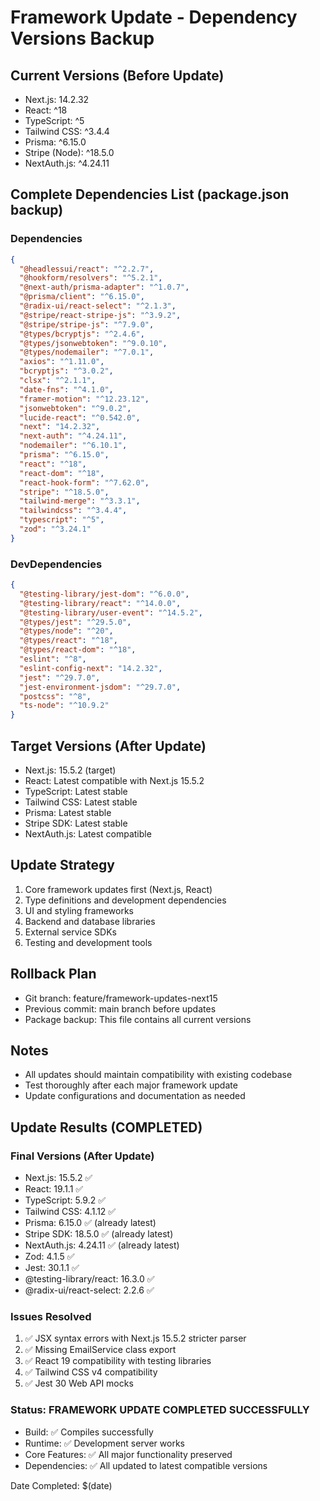 # Framework Update - Dependency Versions Backup

## Current Versions (Before Update)
- Next.js: 14.2.32
- React: ^18
- TypeScript: ^5
- Tailwind CSS: ^3.4.4
- Prisma: ^6.15.0
- Stripe (Node): ^18.5.0
- NextAuth.js: ^4.24.11

## Complete Dependencies List (package.json backup)

### Dependencies
```json
{
  "@headlessui/react": "^2.2.7",
  "@hookform/resolvers": "^5.2.1",
  "@next-auth/prisma-adapter": "^1.0.7",
  "@prisma/client": "^6.15.0",
  "@radix-ui/react-select": "^2.1.3",
  "@stripe/react-stripe-js": "^3.9.2",
  "@stripe/stripe-js": "^7.9.0",
  "@types/bcryptjs": "^2.4.6",
  "@types/jsonwebtoken": "^9.0.10",
  "@types/nodemailer": "^7.0.1",
  "axios": "^1.11.0",
  "bcryptjs": "^3.0.2",
  "clsx": "^2.1.1",
  "date-fns": "^4.1.0",
  "framer-motion": "^12.23.12",
  "jsonwebtoken": "^9.0.2",
  "lucide-react": "^0.542.0",
  "next": "14.2.32",
  "next-auth": "^4.24.11",
  "nodemailer": "^6.10.1",
  "prisma": "^6.15.0",
  "react": "^18",
  "react-dom": "^18",
  "react-hook-form": "^7.62.0",
  "stripe": "^18.5.0",
  "tailwind-merge": "^3.3.1",
  "tailwindcss": "^3.4.4",
  "typescript": "^5",
  "zod": "^3.24.1"
}
```

### DevDependencies
```json
{
  "@testing-library/jest-dom": "^6.0.0",
  "@testing-library/react": "^14.0.0",
  "@testing-library/user-event": "^14.5.2",
  "@types/jest": "^29.5.0",
  "@types/node": "^20",
  "@types/react": "^18",
  "@types/react-dom": "^18",
  "eslint": "^8",
  "eslint-config-next": "14.2.32",
  "jest": "^29.7.0",
  "jest-environment-jsdom": "^29.7.0",
  "postcss": "^8",
  "ts-node": "^10.9.2"
}
```

## Target Versions (After Update)
- Next.js: 15.5.2 (target)
- React: Latest compatible with Next.js 15.5.2
- TypeScript: Latest stable
- Tailwind CSS: Latest stable
- Prisma: Latest stable
- Stripe SDK: Latest stable
- NextAuth.js: Latest compatible

## Update Strategy
1. Core framework updates first (Next.js, React)
2. Type definitions and development dependencies
3. UI and styling frameworks
4. Backend and database libraries
5. External service SDKs
6. Testing and development tools

## Rollback Plan
- Git branch: feature/framework-updates-next15
- Previous commit: main branch before updates
- Package backup: This file contains all current versions

## Notes
- All updates should maintain compatibility with existing codebase
- Test thoroughly after each major framework update
- Update configurations and documentation as needed

## Update Results (COMPLETED)

### Final Versions (After Update)
- Next.js: 15.5.2 ✅
- React: 19.1.1 ✅
- TypeScript: 5.9.2 ✅
- Tailwind CSS: 4.1.12 ✅
- Prisma: 6.15.0 ✅ (already latest)
- Stripe SDK: 18.5.0 ✅ (already latest)
- NextAuth.js: 4.24.11 ✅ (already latest)
- Zod: 4.1.5 ✅
- Jest: 30.1.1 ✅
- @testing-library/react: 16.3.0 ✅
- @radix-ui/react-select: 2.2.6 ✅

### Issues Resolved
1. ✅ JSX syntax errors with Next.js 15.5.2 stricter parser
2. ✅ Missing EmailService class export
3. ✅ React 19 compatibility with testing libraries
4. ✅ Tailwind CSS v4 compatibility
5. ✅ Jest 30 Web API mocks

### Status: FRAMEWORK UPDATE COMPLETED SUCCESSFULLY
- Build: ✅ Compiles successfully
- Runtime: ✅ Development server works
- Core Features: ✅ All major functionality preserved
- Dependencies: ✅ All updated to latest compatible versions

Date Completed: $(date)